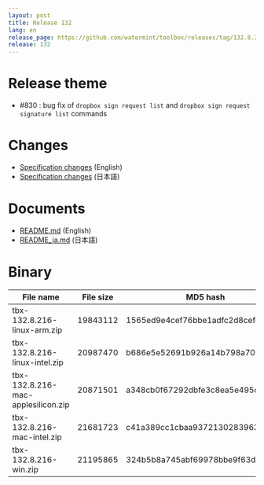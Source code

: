 ```yaml
---
layout: post
title: Release 132
lang: en
release_page: https://github.com/watermint/toolbox/releases/tag/132.8.216
release: 132
---
```


# Release theme

* #830 : bug fix of `dropbox sign request list` and `dropbox sign request signature list` commands

# Changes

* [Specification changes](https://github.com/watermint/toolbox/blob/132.8.216/docs/releases/changes132.md) (English)
* [Specification changes](https://github.com/watermint/toolbox/blob/132.8.216/docs/releases/changes132.md) (日本語)

# Documents

* [README.md](https://github.com/watermint/toolbox/blob/132.8.216/README.md) (English)
* [README_ja.md](https://github.com/watermint/toolbox/blob/132.8.216/README_ja.md) (日本語)

# Binary

| File name                          | File size | MD5 hash                         | SHA256 hash                                                      |
|------------------------------------|-----------|----------------------------------|------------------------------------------------------------------|
| tbx-132.8.216-linux-arm.zip        | 19843112  | 1565ed9e4cef76bbe1adfc2d8cefee4f | e18d2ceee1426c3acd22662768574ab40a1d6aa67705771997cd9b68c86eb1ee |
| tbx-132.8.216-linux-intel.zip      | 20987470  | b686e5e52691b926a14b798a7020d3c1 | 1bd87f175e8ac8adb026c6f25c8b131c2b0cfc720e4baf37973710ab5b595a7d |
| tbx-132.8.216-mac-applesilicon.zip | 20871501  | a348cb0f67292dbfe3c8ea5e495ca3a5 | 730f780a87223aae3f370307d44e827b20cc8ba34950d1c02947db43b30ffbcd |
| tbx-132.8.216-mac-intel.zip        | 21681723  | c41a389cc1cbaa937213028396356cea | 903dfa372aee6efe961c77adfe4191321316a4ed1a743183d7c39f831ce6d514 |
| tbx-132.8.216-win.zip              | 21195865  | 324b5b8a745abf69978bbe9f63d6ede6 | a6875ad52286b2cdd3c7cc7941c7a84439cb38b744a3d167dcffb39cef73090c |


